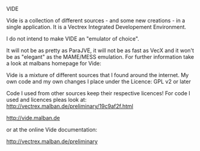 VIDE

Vide is a collection of different sources - and some new creations - in a single application.
It is a Vectrex Integrated Developement Environment.

I do not intend to make VIDE an "emulator of choice".

It will not be as pretty as ParaJVE, it will not be as fast as VecX and it won't be as "elegant" as the MAME/MESS emulation.
For further information take a look at malbans homepage for Vide:

Vide is a mixture of different sources that I found around the internet.
My own code and my own changes I place under the Licence: GPL v2 or later

Code I used from other sources keep their respective licences!
For code I used and licences pleas look at: http://vectrex.malban.de/preliminary/19c9af2f.html


http://vide.malban.de

or at the
online Vide documentation:

http://vectrex.malban.de/preliminary
